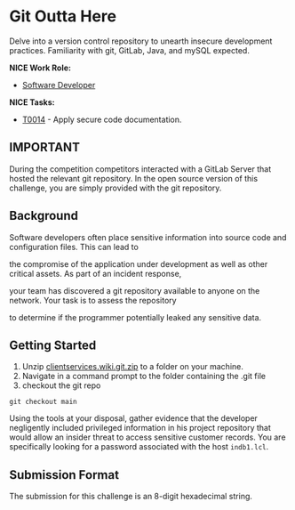  # Git Outta Here
 
 Delve into a version control repository to unearth insecure development practices. Familiarity with git, GitLab, Java, and mySQL expected.

**NICE Work Role:** 

- [Software Developer](https://niccs.cisa.gov/workforce-development/nice-framework)

**NICE Tasks:**

- [T0014](https://niccs.cisa.gov/workforce-development/nice-framework) - Apply secure code documentation.

## IMPORTANT

During the competition competitors interacted with a GitLab Server that hosted the relevant git repository. In the open source version of this challenge, you are simply provided with the git repository.

## Background

Software developers often place sensitive information into source code and configuration files. This can lead to

the compromise of the application under development as well as other critical assets. As part of an incident response,

your team has discovered a git repository available to anyone on the network. Your task is to assess the repository

to determine if the programmer potentially leaked any sensitive data.


## Getting Started

  
1. Unzip [clientservices.wiki.git.zip](.\challenge\client-service.wiki.git.zip) to a folder on your machine.
2. Navigate in a command prompt to the folder containing the .git file
3. checkout the git repo

```
git checkout main
```



Using the tools at your disposal, gather evidence that the developer negligently included privileged information in his project repository that would allow an insider threat to access sensitive customer records. You are specifically looking for a password associated with the host `indb1.lcl`.


## Submission Format

The submission for this challenge is an 8-digit hexadecimal string.

